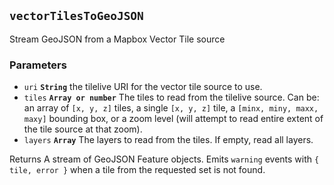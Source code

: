 ## `vectorTilesToGeoJSON`

Stream GeoJSON from a Mapbox Vector Tile source

### Parameters

* `uri` **`String`** the tilelive URI for the vector tile source to use.
* `tiles` **`Array or number`** The tiles to read from the tilelive source. Can be: an array of `[x, y, z]` tiles, a single `[x, y, z]` tile, a `[minx, miny, maxx, maxy]` bounding box, or a zoom level (will attempt to read entire extent of the tile source at that zoom).
* `layers` **`Array`** The layers to read from the tiles. If empty, read all layers.



Returns  A stream of GeoJSON Feature objects.
Emits `warning` events with `{ tile, error }` when a tile from the
requested set is not found.


